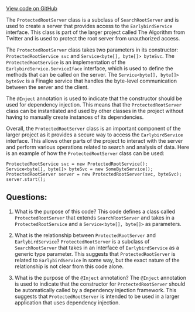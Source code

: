 [View code on GitHub](https://github.com/misbahsy/the-algorithm/src/java/com/twitter/search/earlybird_root/ProtectedRootServer.java)

The `ProtectedRootServer` class is a subclass of `SearchRootServer` and is used to create a server that provides access to the `EarlybirdService` interface. This class is part of the larger project called The Algorithm from Twitter and is used to protect the root server from unauthorized access.

The `ProtectedRootServer` class takes two parameters in its constructor: `ProtectedRootService svc` and `Service<byte[], byte[]> byteSvc`. The `ProtectedRootService` is an implementation of the `EarlybirdService.ServiceIface` interface, which is used to define the methods that can be called on the server. The `Service<byte[], byte[]> byteSvc` is a Finagle service that handles the byte-level communication between the server and the client.

The `@Inject` annotation is used to indicate that the constructor should be used for dependency injection. This means that the `ProtectedRootServer` class can be instantiated and used by other classes in the project without having to manually create instances of its dependencies.

Overall, the `ProtectedRootServer` class is an important component of the larger project as it provides a secure way to access the `EarlybirdService` interface. This allows other parts of the project to interact with the server and perform various operations related to search and analysis of data. Here is an example of how the `ProtectedRootServer` class can be used:

```
ProtectedRootService svc = new ProtectedRootService();
Service<byte[], byte[]> byteSvc = new SomeByteService();
ProtectedRootServer server = new ProtectedRootServer(svc, byteSvc);
server.start();
```
## Questions: 
 1. What is the purpose of this code?
   This code defines a class called `ProtectedRootServer` that extends `SearchRootServer` and takes in a `ProtectedRootService` and a `Service<byte[], byte[]>` as parameters.

2. What is the relationship between `ProtectedRootServer` and `EarlybirdService`?
   `ProtectedRootServer` is a subclass of `SearchRootServer` that takes in an interface of `EarlybirdService` as a generic type parameter. This suggests that `ProtectedRootServer` is related to `EarlybirdService` in some way, but the exact nature of the relationship is not clear from this code alone.

3. What is the purpose of the `@Inject` annotation?
   The `@Inject` annotation is used to indicate that the constructor for `ProtectedRootServer` should be automatically called by a dependency injection framework. This suggests that `ProtectedRootServer` is intended to be used in a larger application that uses dependency injection.
